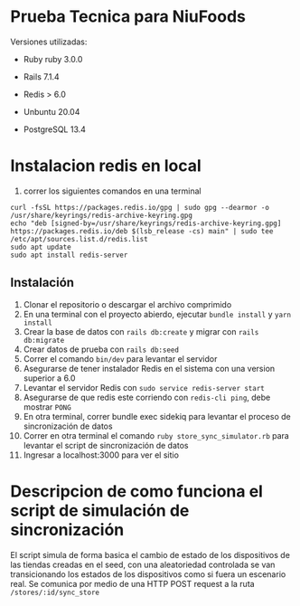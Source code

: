 # Prueba Tecnica para NiuFoods

Versiones utilizadas:

* Ruby ruby 3.0.0

* Rails 7.1.4

* Redis > 6.0

* Unbuntu 20.04

* PostgreSQL 13.4

# Instalacion redis en local

1. correr los siguientes comandos en una terminal
```
curl -fsSL https://packages.redis.io/gpg | sudo gpg --dearmor -o /usr/share/keyrings/redis-archive-keyring.gpg
echo "deb [signed-by=/usr/share/keyrings/redis-archive-keyring.gpg] https://packages.redis.io/deb $(lsb_release -cs) main" | sudo tee /etc/apt/sources.list.d/redis.list
sudo apt update
sudo apt install redis-server
```
## Instalación

1. Clonar el repositorio o descargar el archivo comprimido
2. En una terminal con el proyecto abierdo, ejecutar `bundle install` y `yarn install`
3. Crear la base de datos con `rails db:create` y migrar con `rails db:migrate`
4. Crear datos de prueba con `rails db:seed`
5. Correr el comando `bin/dev` para levantar el servidor
6. Asegurarse de tener instalador Redis en el sistema con una version superior a 6.0
7. Levantar el servidor Redis con `sudo service redis-server start`
8. Asegurarse de que redis este corriendo con `redis-cli ping`, debe mostrar `PONG`
9. En otra terminal, correr bundle exec sidekiq para levantar el proceso de sincronización de datos
10. Correr en otra terminal el comando `ruby store_sync_simulator.rb` para levantar el script de sincronización de datos
11. Ingresar a localhost:3000 para ver el sitio


# Descripcion de como funciona el script de simulación de sincronización

El script simula de forma basica el cambio de estado de los dispositivos de las tiendas creadas en el seed, con una aleatoriedad controlada se van transicionando los estados de los dispositivos como si fuera un escenario real.
Se comunica por medio de una HTTP POST request a la ruta `/stores/:id/sync_store`